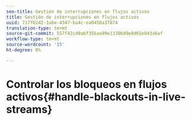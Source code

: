 ```yaml
---
seo-title: Gestión de interrupciones en flujos activos
title: Gestión de interrupciones en flujos activos
uuid: 717f0242-1a6e-4347-ba4c-ea0450a37874
translation-type: tm+mt
source-git-commit: 557f42cd9a6f356aa99e13386d9e8d65e043a6af
workflow-type: tm+mt
source-wordcount: '15'
ht-degree: 0%

---
```



# Controlar los bloqueos en flujos activos{#handle-blackouts-in-live-streams}
